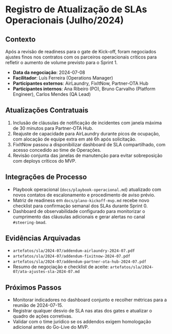 # Registro de Atualização de SLAs Operacionais (Julho/2024)

## Contexto
Após a revisão de readiness para o gate de Kick-off, foram negociados ajustes finos nos contratos com os parceiros operacionais críticos para refletir o aumento de volume previsto para o Sprint 1.

- **Data da negociação**: 2024-07-08
- **Facilitador**: Luís Ferreira (Operations Manager)
- **Participantes externos**: AirLaundry, FixItNow, Partner-OTA Hub
- **Participantes internos**: Ana Ribeiro (PO), Bruno Carvalho (Platform Engineer), Carlos Mendes (QA Lead)

## Atualizações Contratuais
1. Inclusão de cláusulas de notificação de incidentes com janela máxima de 30 minutos para Partner-OTA Hub.
2. Reajuste de capacidade para AirLaundry durante picos de ocupação, com alocação de equipe extra em até 6h após solicitação.
3. FixItNow passou a disponibilizar dashboard de SLA compartilhado, com acesso concedido ao time de Operações.
4. Revisão conjunta das janelas de manutenção para evitar sobreposição com deploys críticos do MVP.

## Integrações de Processo
- Playbook operacional (`docs/playbook-operacional.md`) atualizado com novos contatos de escalonamento e procedimento de aviso prévio.
- Matriz de readiness em `docs/plano-kickoff-mvp.md` recebe novo checklist para confirmação semanal dos SLAs durante Sprint 0.
- Dashboard de observabilidade configurado para monitorizar o cumprimento das cláusulas adicionais e gerar alertas no canal `#steering-bmad`.

## Evidências Arquivadas
- `artefatos/sla/2024-07/addendum-airlaundry-2024-07.pdf`
- `artefatos/sla/2024-07/addendum-fixitnow-2024-07.pdf`
- `artefatos/sla/2024-07/addendum-partner-ota-hub-2024-07.pdf`
- Resumo de negociação e checklist de aceite: `artefatos/sla/2024-07/ata-ajustes-sla-2024-07.md`

## Próximos Passos
- Monitorar indicadores no dashboard conjunto e recolher métricas para a reunião de 2024-07-15.
- Registrar qualquer desvio de SLA nas atas dos gates e atualizar o quadro de ações corretivas.
- Validar com o time jurídico se os addendos exigem homologação adicional antes do Go-Live do MVP.
